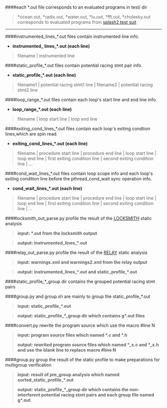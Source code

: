 ####each \*.out file corresponds to an evaluated programs in test/ dir
> \*ocean.out, \*radix.out, \*water.out, \*lu.out, \*fft.out, \*cholesky.out corresponds to evaluated programs from [splash2 test suit](http://www.capsl.udel.edu/splash/index.html)
***
####instrumented\_lines\_\*.out files contain instrumented line info.
* **instrumented\_ lines\_\*.out (each line)** 

> filename | instrumented line 

####static\_profile\_\*.out files contain potential racing stmt pair info.
* **static\_profile\_\*.out (each line)**

> filename1 | potential racing stmt1 line | filename2 | potential racing stmt2 line

####loop\_range\_\*.out files contain each loop's start line and end line info.
* **loop\_range\_\*.out (each line)**

> filename | loop start line | loop end line

####exiting\_cond\_lines\_\*.out files contain each loop's exiting condtion lines,which are spin read.
* **exiting\_cond\_lines\_\*.out (each line)**

> filename | procedure start line | procedure end line | loop start line | loop end line | first exiting condition line | second exiting condition line | ...

####cond\_wait\_lines\_\*.out files contain loop scope info and each loop's exiting condition line before the pthread_cond_wait sync operation info.
* **cond\_wait\_lines\_\*.out (each line)**

> filename | procedure start line | procedure end line | loop start line | loop end line | first exiting condition line | second exiting condition line | ...

####locksmith\_out\_parse.py profile the result of the [LOCKSMITH](http://www.cs.umd.edu/projects/PL/locksmith/) static analysis
> **input: \*.out from the locksmith output**

> **output: instrumented\_lines\_\*.out**

####relay\_out\_parse.py profile the result of the [RELAY](http://cseweb.ucsd.edu/~jvoung/race/) static analysis
> **input: warnings.xml and warnings2.xml from the relay output**

> **output: instrumented\_lines\_\*.out and static\_profile\_\*.out**

####static\_profile\_\*\_group dir contains the grouped potential racing stmt pairs

####group.py and group.sh are mainly to group the static\_profile\_\*.out
> **input: static\_profile\_\*.out**

> **output: static\_profile\_\*\_group dir which contains g\*.out files**

####convert.py rewrite the program source which use the macro #line N
> **input: program source files which named \*.c and \*.h**
> 
> **output: rewrited program source files which named \*\_x.c and \*\_x.h and use the blank line to replace macro #line N**

####group.py group the result of the static profile to make preparations for multigroup verification
> **input: result of pre_group analysis which named sorted\_static\_profile\_\*.out**
> 
> **output: static\_profile\_\*\_group dir which contains the non-interferent potential racing stmt pairs and each group file named g\*.out**

